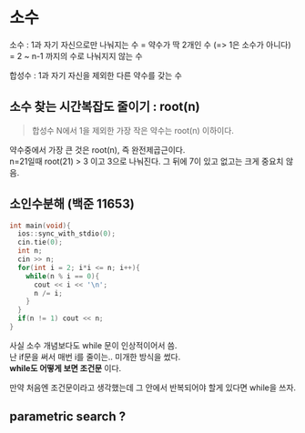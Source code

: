 # 소수

소수 : 1과 자기 자신으로만 나눠지는 수 
= 약수가 딱 2개인 수 (=> 1은 소수가 아니다) 
= 2 ~ n-1 까지의 수로 나눠지지 않는 수

합성수 : 1과 자기 자신을 제외한 다른 약수를 갖는 수  

## 소수 찾는 시간복잡도 줄이기 : root(n)

> 합성수 N에서 1을 제외한 가장 작은 약수는 root(n) 이하이다.  

약수중에서 가장 큰 것은 root(n), 즉 완전제곱근이다.  
n=21일때 root(21) > 3 이고 3으로 나눠진다.  그 뒤에 7이 있고 없고는 크게 중요치 않음.   

## 소인수분해 (백준 11653)

```c++
int main(void){
  ios::sync_with_stdio(0);
  cin.tie(0);
  int n;
  cin >> n;
  for(int i = 2; i*i <= n; i++){
    while(n % i == 0){
      cout << i << '\n';
      n /= i;
    }
  }
  if(n != 1) cout << n;
}
```

사실 소수 개념보다도 while 문이 인상적이어서 씀.  
난 if문을 써서 매번 i를 줄이는.. 미개한 방식을 썼다.  
 **while도 어떻게 보면 조건문** 이다.  

만약 처음엔 조건문이라고 생각했는데 그 안에서 반복되어야 할게 있다면 while을 쓰자.  

## parametric search ?

